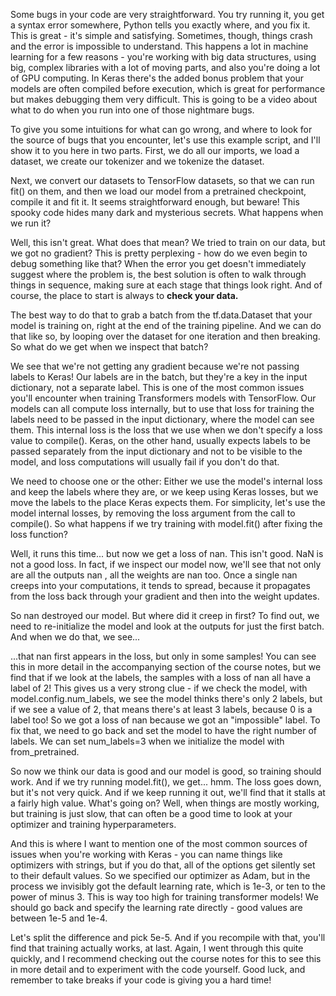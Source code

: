 Some bugs in your code are very straightforward. You try running it, you get a syntax error somewhere, Python tells you exactly where, and you fix it. This is great - it's simple and satisfying. Sometimes, though, things crash and the error is impossible to understand. This happens a lot in machine learning for a few reasons - you're working with big data structures, using big, complex libraries with a lot of moving parts, and also you're doing a lot of GPU computing. In Keras there's the added bonus problem that your models are often compiled before execution, which is great for performance but makes debugging them very difficult. This is going to be a video about what to do when you run into one of those nightmare bugs.

To give you some intuitions for what can go wrong, and where to look for the source of bugs that you encounter, let's use this example script, and I'll show it to you here in two parts. First, we do all our imports, we load a dataset, we create our tokenizer and we tokenize the dataset.

Next, we convert our datasets to TensorFlow datasets, so that we can run fit() on them, and then we load our model from a pretrained checkpoint, compile it and fit it.  It seems straightforward enough, but beware! This spooky code hides many dark and mysterious secrets. What happens when we run it?

Well, this isn't great. What does that mean? We tried to train on our data, but we got no gradient? This is pretty perplexing - how do we even begin to debug something like that? When the error you get doesn't immediately suggest where the problem is, the best solution is often to walk through things in sequence, making sure at each stage that things look right. And of course, the place to start is always to **check your data.**

The best way to do that to grab a batch from the tf.data.Dataset that your model is training on, right at the end of the training pipeline. And we can do that like so, by looping over the dataset for one iteration and then breaking. So what do we get when we inspect that batch?

We see that we're not getting any gradient because we're not passing labels to Keras! Our labels are in the batch, but they're a key in the input dictionary, not a separate label. This is one of the most common issues you'll encounter when training Transformers models with TensorFlow. Our models can all compute loss internally, but to use that loss for training the labels need to be passed in the input dictionary, where the model can see them. This internal loss is the loss that we use when we don't specify a loss value to compile(). Keras, on the other hand, usually expects labels to be passed separately from the input dictionary and not to be visible to the model, and loss computations will usually fail if you don't do that.

We need to choose one or the other: Either we use the model's internal loss and keep the labels where they are, or we keep using Keras losses, but we move the labels to the place Keras expects them. For simplicity, let's use the model internal losses, by removing the loss argument from the call to compile(). So what happens if we try training with model.fit() after fixing the loss function?

 Well, it runs this time... but now we get a loss of nan. This isn't good. NaN is not a good loss. In fact, if we inspect our model now, we'll see that not only are all the outputs nan , all the weights are nan too. Once a single nan creeps into your computations, it tends to spread, because it propagates from the loss back through your gradient and then into the weight updates.

So nan destroyed our model. But where did it creep in first? To find out, we need to re-initialize the model and look at the outputs for just the first batch. And when we do that, we see...

...that nan first appears in the loss, but only in some samples! You can see this in more detail in the accompanying section of the course notes, but we find that if we look at the labels, the samples with a loss of nan all have a label of 2! This gives us a very strong clue - if we check the model, with model.config.num_labels, we see the model thinks there's only 2 labels, but if we see a value of 2, that means there's at least 3 labels, because 0 is a label too! So we got a loss of nan because we got an "impossible" label. To fix that, we need to go back and set the model to have the right number of labels. We can set num_labels=3 when we initialize the model with from_pretrained.

So now we think our data is good and our model is good, so training should work. And if we try running model.fit(), we get... hmm. The loss goes down, but it's not very quick. And if we keep running it out, we'll find that it stalls at a fairly high value. What's going on? Well, when things are mostly working, but training is just slow, that can often be a good time to look at your optimizer and training hyperparameters.

And this is where I want to mention one of the most common sources of issues when you're working with Keras - you can name things like optimizers with strings, but if you do that, all of the options get silently set to their default values. So we specified our optimizer as Adam, but in the process we invisibly got the default learning rate, which is 1e-3, or ten to the power of minus 3. This is way too high for training transformer models! We should go back and specify the learning rate directly - good values are between 1e-5 and 1e-4.

Let's split the difference and pick 5e-5. And if you recompile with that, you'll find that training actually works, at last. Again, I went through this quite quickly, and I recommend checking out the course notes for this to see this in more detail and to experiment with the code yourself. Good luck, and remember to take breaks if your code is giving you a hard time!